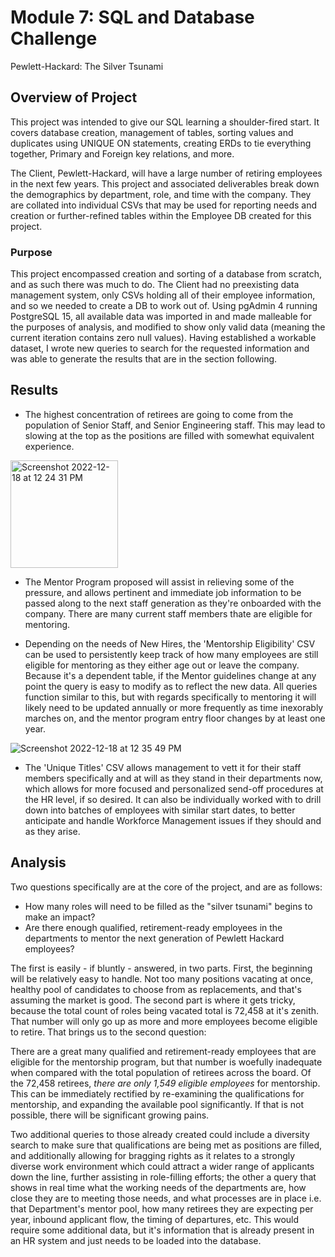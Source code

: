 # Module 7: SQL and Database Challenge 
Pewlett-Hackard: The Silver Tsunami

## Overview of Project

This project was intended to give our SQL learning a shoulder-fired start. It covers database creation, management of tables, sorting values and duplicates using UNIQUE ON statements, creating ERDs to tie everything together, Primary and Foreign key relations, and more. 

The Client, Pewlett-Hackard, will have a large number of retiring employees in the next few years. This project and associated deliverables break down the demographics by department, role, and time with the company. They are collated into individual CSVs that may be used for reporting needs and creation or further-refined tables within the Employee DB created for this project.

### Purpose

This project encompassed creation and sorting of a database from scratch, and as such there was much to do. The Client had no preexisting data management system, only CSVs holding all of their employee information, and so we needed to create a DB to work out of. Using pgAdmin 4 running PostgreSQL 15, all available data was imported in and made malleable for the purposes of analysis, and modified to show only valid data (meaning the current iteration contains zero null values). Having established a workable dataset, I wrote new queries to search for the requested information and was able to generate the results that are in the section following.

## Results

- The highest concentration of retirees are going to come from the population of Senior Staff, and Senior Engineering staff. This may lead to slowing at the top as the positions are filled with somewhat equivalent experience. 

<img width="172" alt="Screenshot 2022-12-18 at 12 24 31 PM" src="https://user-images.githubusercontent.com/116296092/208317078-75f78ca5-e6f2-429e-8200-ceb8499f08ba.png">

- The Mentor Program proposed will assist in relieving some of the pressure, and allows pertinent and immediate job information to be passed along to the next staff generation as they're onboarded with the company. There are many current staff members thate are eligible for mentoring.

- Depending on the needs of New Hires, the 'Mentorship Eligibility' CSV can be used to persistently keep track of how many employees are still eligible for mentoring as they either age out or leave the company. Because it's a dependent table, if the Mentor guidelines change at any point the query is easy to modify as to reflect the new data. All queries function similar to this, but with regards specifically to mentoring it will likely need to be updated annually or more frequently as time inexorably marches on, and the mentor program entry floor changes by at least one year.

![Screenshot 2022-12-18 at 12 35 49 PM](https://user-images.githubusercontent.com/116296092/208317087-9d9602c8-0673-41c2-8e57-f848b35833c3.png)

- The 'Unique Titles' CSV allows management to vett it for their staff members specifically and at will as they stand in their departments now, which allows for more focused and personalized send-off procedures at the HR level, if so desired. It can also be individually worked with to drill down into batches of employees with similar start dates, to better anticipate and handle Workforce Management issues if they should and as they arise.

## Analysis

Two questions specifically are at the core of the project, and are as follows:
- How many roles will need to be filled as the "silver tsunami" begins to make an impact?
- Are there enough qualified, retirement-ready employees in the departments to mentor the next generation of Pewlett Hackard employees?

The first is easily - if bluntly - answered, in two parts. First, the beginning will be relatively easy to handle. Not too many positions vacating at once, healthy pool of candidates to choose from as replacements, and that's assuming the market is good. The second part is where it gets tricky, because the total count of roles being vacated total is 72,458 at it's zenith. That number will only go up as more and more employees become eligible to retire. That brings us to the second question:

There are a great many qualified and retirement-ready employees that are eligible for the mentorship program, but that number is woefully inadequate when compared with the total population of retirees across the board. Of the 72,458 retirees, *there are only 1,549 eligible employees* for mentorship. This can be immediately rectified by re-examining the qualifications for mentorship, and expanding the available pool significantly. If that is not possible, there will be significant growing pains.

Two additional queries to those already created could include a diversity search to make sure that qualifications are being met as positions are filled, and additionally allowing for bragging rights as it relates to a strongly diverse work environment which could attract a wider range of applicants down the line, further assisting in role-filling efforts; the other a query that shows in real time what the working needs of the departments are, how close they are to meeting those needs, and what processes are in place i.e. that Department's mentor pool, how many retirees they are expecting per year, inbound applicant flow, the timing of departures, etc. This would require some additional data, but it's information that is already present in an HR system and just needs to be loaded into the database.
